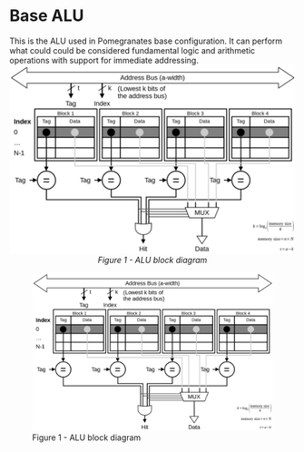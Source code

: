 # Base ALU
This is the ALU used in Pomegranates base configuration. It can perform what could could be considered fundamental logic and arithmetic operations with support for immediate addressing.
![](https://github.com/Zachary-Pearce/Pomegranate/blob/main/images/Cache%20block%20diagram.png)
<em style="display: block; text-align: center;">Figure 1 - ALU block diagram</em>

<figure class="image">
    <img src="https://github.com/Zachary-Pearce/Pomegranate/blob/main/images/Cache%20block%20diagram.png" alt="ALU block diagram">
    <figcaption style="horizontal-align: center">Figure 1 - ALU block diagram</figcaption>
</figure>